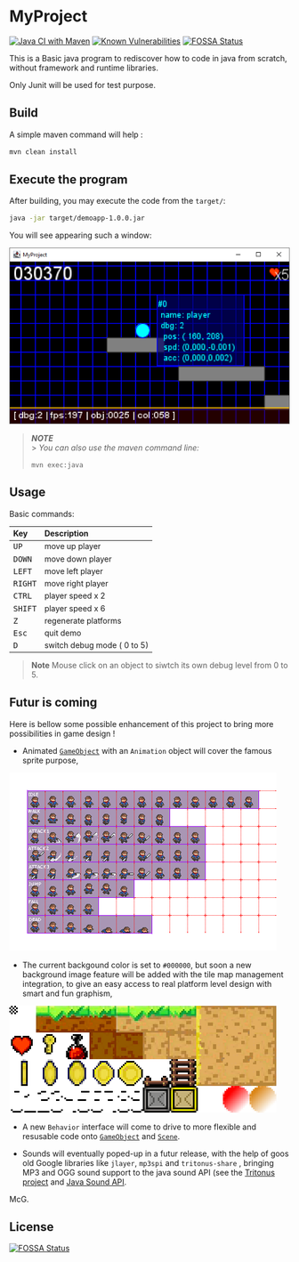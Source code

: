 # MyProject

[![Java CI with Maven](https://github.com/mcgivrer/myproject/actions/workflows/main.yml/badge.svg)](https://github.com/mcgivrer/myproject/actions/workflows/main.yml) [![Known Vulnerabilities](https://snyk.io//test/github/mcgivrer/myproject/badge.svg?targetFile=pom.xml)](https://snyk.io//test/github/mcgivrer/myproject?targetFile=pom.xml)
[![FOSSA Status](https://app.fossa.com/api/projects/git%2Bgithub.com%2Fmcgivrer%2Fmyproject.svg?type=shield)](https://app.fossa.com/projects/git%2Bgithub.com%2Fmcgivrer%2Fmyproject?ref=badge_shield)

This is a Basic java program to rediscover how to code in java from scratch, without framework and runtime libraries.

Only Junit will be used for test purpose.

## Build

A simple maven command will help :

```bash
mvn clean install
```

## Execute the program

After building, you may execute the code from the `target/`:

```bash
java -jar target/demoapp-1.0.0.jar
```

You will see appearing such a window:

![A screenshot of the demo](src/docs/images/014-add-dynamic-debug-mode.png "A simple screenshot of the demo")

> _**NOTE**_<br/> > _You can also use the maven command line:_
>
> ```shell
> mvn exec:java
> ```

## Usage

Basic commands:

| Key              | Description                 |
| :--------------- | :-------------------------- |
| <kbd>UP</kbd>    | move up player              |
| <kbd>DOWN</kbd>  | move down player            |
| <kbd>LEFT</kbd>  | move left player            |
| <kbd>RIGHT</kbd> | move right player           |
| <kbd>CTRL</kbd>  | player speed x 2            |
| <kbd>SHIFT</kbd> | player speed x 6            |
| <kbd>Z</kbd>     | regenerate platforms        |
| <kbd>Esc</kbd>   | quit demo                   |
| <kbd>D</kbd>     | switch debug mode ( 0 to 5) |

> __Note__ 
> Mouse click on an object to siwtch its own debug level from 0 to 5.

## Futur is coming

Here is bellow some possible enhancement of this project to bring more possibilities in game design ! 

- Animated [`GameObject`](./src/main/java/com/demoapp/core/entity/GameObject.java) with an `Animation` object will cover the famous sprite purpose,  

![The Animated Sprite are coming](src/docs/images/illustration-sprites.png "Sprites are based on some animation sequences")

- The current backgound color is set to `#000000`, but soon a new background image feature will be added with the tile map management integration, to give an easy access to real platform level design with smart and fun graphism, 

![Some tiles and objects to build levels](src/docs/images/illustration-tiles-scaled-up-480x192.png "Some tiles and objects to build levels with the so oldish standard 16x16 pixels")

- A new `Behavior` interface will come to drive to more flexible and resusable code onto [`GameObject`](./src/main/java/com/demoapp/core/entity/GameObject.java) and [`Scene`](./src/main/java/com/demoapp/core/servcies/scene/Scene.java).

- Sounds will eventually poped-up in a futur release, with the help of goos old Google libraries like `jlayer`, `mp3spi` and `tritonus-share` , bringing MP3 and OGG sound support to the java sound API (see the [Tritonus project](http://www.tritonus.org/) and [Java Sound API](https://www.oracle.com/java/technologies/tiger.html).

McG.


## License
[![FOSSA Status](https://app.fossa.com/api/projects/git%2Bgithub.com%2Fmcgivrer%2Fmyproject.svg?type=large)](https://app.fossa.com/projects/git%2Bgithub.com%2Fmcgivrer%2Fmyproject?ref=badge_large)